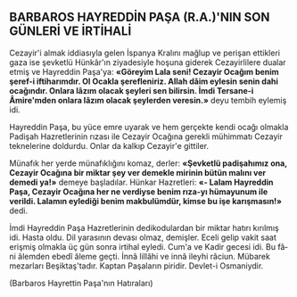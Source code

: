 ## BARBAROS HAYREDDİN PAŞA (R.A.)'NIN SON GÜNLERİ VE İRTİHALİ

Cezayir'i almak iddiasıyla gelen İspanya Kra­lını mağlup ve perişan ettikleri gaza ise şevketlü Hünkâr'ın ziyadesiyle hoşuna giderek Cezayirli­lere dualar etmiş ve Hayreddin Paşa'ya: **«Göreyim Lala seni! Cezayir Ocağım benim şeref-i iftiharımdır. Ol Ocakla şerefleniriz. Allah dâim eylesin senin dahi ocağındır. Onlara lâzım ola­cak şeyleri sen bilirsin. İmdi Tersane-i Âmire'mden onlara lâzım olacak şeylerden veresin.»** deyu tembih eylemiş idi.

Hayreddin Paşa, bu yüce emre uyarak ve hem gerçekte kendi ocağı olmakla Padişah Hazretlerinin rızası ile Cezayir Ocağına gerekli mü­himmatı Cezayir teknelerine doldurdu. Onlar da kalkıp Cezayir'e gittiler.

Münafık her yerde münafıklığını komaz, der­ler: **«Şevketlü padişahımız ona, Cezayir Oca­ğına bir miktar şey ver demekle mirinin bütün malını ver demedi ya!»** demeye başladılar. Hün­kar Hazretleri: **«- Lalam Hayreddin Paşa, Ce­zayir Ocağına her ne verdiyse benim rıza-yı hü­mayunum ile verildi. Lalamın eylediği benim makbulümdür, kimse bu işe karışmasın!»** dedi.

İmdi Hayreddin Paşa Hazretlerinin dediko­dulardan bir miktar hatırı kırılmış idi. Hasta ol­du. Dil yarasının devası olmaz, demişler. Eceli gelip vakit saat erişmiş olmakla üç gün sonra irtihal eyledi. Cum'a ve Kadir gecesi idi. Bu fâ­ni âlemden ebedî âleme geçti. İnnâ lillâhi ve innâ ileyhi râciun. Mübarek mezarları Beşiktaş'ta­dır. Kaptan Paşaların piridir. Devlet-i Osmaniydir.

(Barbaros Hayrettin Paşa'nın Hatıraları)
